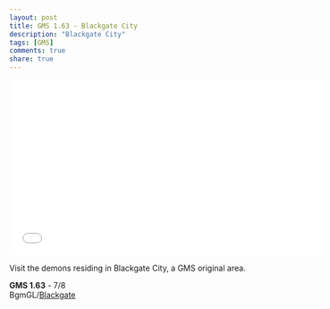 ```yaml
---
layout: post
title: GMS 1.63 - Blackgate City
description: "Blackgate City"
tags: [GMS]
comments: true
share: true
---
```


<iframe width="560" height="315" src="//www.youtube.com/embed/2v-Mm-soYvw" frameborder="0" allowfullscreen></iframe>

Visit the demons residing in Blackgate City, a GMS original area.

<b>GMS 1.63</b> - 7/8  
BgmGL/<a href="http://youtu.be/2v-Mm-soYvw">Blackgate</a>  
